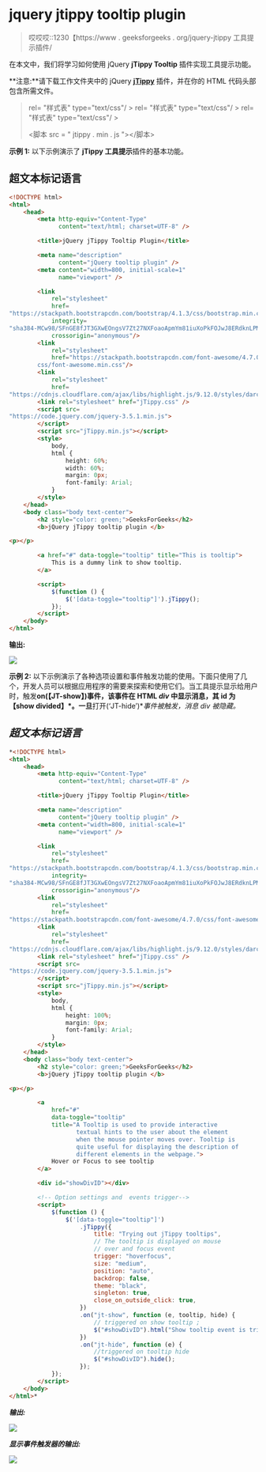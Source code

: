 # jquery jtippy tooltip plugin

> 哎哎哎::1230【https://www . geeksforgeeks . org/jquery-jtippy 工具提示插件/

在本文中，我们将学习如何使用 jQuery **jTippy Tooltip** 插件实现工具提示功能。

**注意:**请下载工作文件夹中的 jQuery [**jTippy**](https://github.com/HTMLGuyLLC/jTippy) 插件，并在你的 HTML 代码头部包含所需文件。

> <link href="”https://stackpath.bootstrapcdn.com/bootstrap/4.1.3/css/bootstrap.min.css”&nbsp;<br/"> rel= "样式表" type="text/css"/ >
> 
> <link href="”https://stackpath.bootstrapcdn.com/font-awesome/4.7.0/css/font-awesome.min.css”&nbsp;<br/"> rel= "样式表" type="text/css"/ >
> 
> <link href="”https://cdnjs.cloudflare.com/ajax/libs/highlight.js/9.12.0/styles/darcula.min.css”&nbsp;<br/"> rel= "样式表" type="text/css"/ >
> 
> <link href="”jTippy.css”" rel="”stylesheet”" type="”text/css”/">
> 
> <脚本 src = " jtippy . min . js "></脚本>

**示例 1:** 以下示例演示了 **jTippy 工具提示**插件的基本功能。

## 超文本标记语言

```html
<!DOCTYPE html>
<html>
    <head>
        <meta http-equiv="Content-Type"
              content="text/html; charset=UTF-8" />

        <title>jQuery jTippy Tooltip Plugin</title>

        <meta name="description"
              content="jQuery tooltip plugin" />
        <meta content="width=800, initial-scale=1" 
              name="viewport" />

        <link
            rel="stylesheet"
            href=
"https://stackpath.bootstrapcdn.com/bootstrap/4.1.3/css/bootstrap.min.css"
            integrity=
"sha384-MCw98/SFnGE8fJT3GXwEOngsV7Zt27NXFoaoApmYm81iuXoPkFOJwJ8ERdknLPMO"
            crossorigin="anonymous"/>
        <link
            rel="stylesheet"
            href="https://stackpath.bootstrapcdn.com/font-awesome/4.7.0/
        css/font-awesome.min.css"/>
        <link
            rel="stylesheet"
            href=
"https://cdnjs.cloudflare.com/ajax/libs/highlight.js/9.12.0/styles/darcula.min.css"/>
        <link rel="stylesheet" href="jTippy.css" />
        <script src=
"https://code.jquery.com/jquery-3.5.1.min.js">
        </script>
        <script src="jTippy.min.js"></script>
        <style>
            body,
            html {
                height: 60%;
                width: 60%;
                margin: 0px;
                font-family: Arial;
            }
        </style>
    </head>
    <body class="body text-center">
        <h2 style="color: green;">GeeksForGeeks</h2>
        <b>jQuery jTippy tooltip plugin </b>

<p></p>

        <a href="#" data-toggle="tooltip" title="This is tooltip">
            This is a dummy link to show tooltip.
        </a>

        <script>
            $(function () {
                $('[data-toggle="tooltip"]').jTippy();
            });
        </script>
    </body>
</html>
```

**输出:**

![](img/2a48b0d85b03e5d48558168233b0ae15.png)

**示例 2:** 以下示例演示了各种选项设置和事件触发功能的使用。下面只使用了几个，开发人员可以根据应用程序的需要来探索和使用它们。当工具提示显示给用户时，触发**on(【JT-show】)**事件，该事件在 HTML *div* 中显示消息，其 id 为**【show divided】*。一旦**打开(‘JT-hide’)**事件被触发，消息 *div* 被隐藏。*

## *超文本标记语言*

```html
*<!DOCTYPE html>
<html>
    <head>
        <meta http-equiv="Content-Type" 
              content="text/html; charset=UTF-8" />

        <title>jQuery jTippy Tooltip Plugin</title>

        <meta name="description" 
              content="jQuery tooltip plugin" />
        <meta content="width=800, initial-scale=1" 
              name="viewport" />

        <link
            rel="stylesheet"
            href=
"https://stackpath.bootstrapcdn.com/bootstrap/4.1.3/css/bootstrap.min.css"
            integrity=
"sha384-MCw98/SFnGE8fJT3GXwEOngsV7Zt27NXFoaoApmYm81iuXoPkFOJwJ8ERdknLPMO"
            crossorigin="anonymous"/>
        <link
            rel="stylesheet"
            href=
"https://stackpath.bootstrapcdn.com/font-awesome/4.7.0/css/font-awesome.min.css"/>
        <link
            rel="stylesheet"
            href=
"https://cdnjs.cloudflare.com/ajax/libs/highlight.js/9.12.0/styles/darcula.min.css"/>
        <link rel="stylesheet" href="jTippy.css" />
        <script src=
"https://code.jquery.com/jquery-3.5.1.min.js">
        </script>
        <script src="jTippy.min.js"></script>
        <style>
            body,
            html {
                height: 100%;
                margin: 0px;
                font-family: Arial;
            }
        </style>
    </head>
    <body class="body text-center">
        <h2 style="color: green;">GeeksForGeeks</h2>
        <b>jQuery jTippy tooltip plugin </b>

<p></p>

        <a
            href="#"
            data-toggle="tooltip"
            title="A Tooltip is used to provide interactive
                   textual hints to the user about the element
                   when the mouse pointer moves over. Tooltip is 
                   quite useful for displaying the description of
                   different elements in the webpage.">
            Hover or Focus to see tooltip
        </a>

        <div id="showDivID"></div>

        <!-- Option settings and  events trigger-->
        <script>
            $(function () {
                $('[data-toggle="tooltip"]')
                    .jTippy({
                        title: "Trying out jTippy tooltips",
                        // The tooltip is displayed on mouse 
                        // over and focus event
                        trigger: "hoverfocus",
                        size: "medium",
                        position: "auto",
                        backdrop: false,
                        theme: "black",
                        singleton: true,
                        close_on_outside_click: true,
                    })
                    .on("jt-show", function (e, tooltip, hide) {
                        // triggered on show tooltip ;
                        $("#showDivID").html("Show tooltip event is triggered");
                    })
                    .on("jt-hide", function (e) {
                        //triggered on tooltip hide
                        $("#showDivID").hide();
                    });
            });
        </script>
    </body>
</html>*
```

***输出:*** 

*![](img/8add8352f57eaa24a0f0d354cf9a0e55.png)*

***显示事件触发器的输出:*** 

*![](img/a1552d325495233de605dfb9da7ad339.png)*